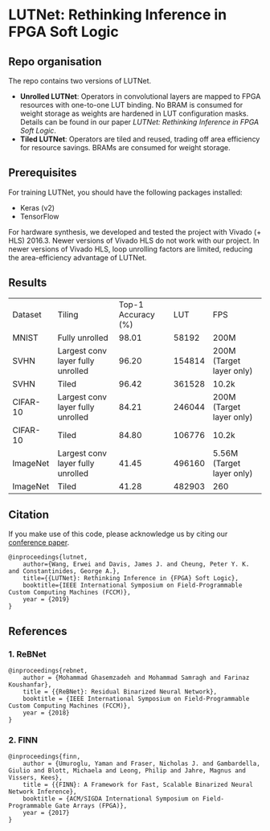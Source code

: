 # LUTNet: Rethinking Inference in FPGA Soft Logic

## Repo organisation

The repo contains two versions of LUTNet.

* __Unrolled LUTNet__: Operators in convolutional layers are mapped to FPGA resources with one-to-one LUT binding. No BRAM is consumed for weight storage as weights are hardened in LUT configuration masks. Details can be found in our paper _LUTNet: Rethinking Inference in FPGA Soft Logic_.
* __Tiled LUTNet__: Operators are tiled and reused, trading off area efficiency for resource savings. BRAMs are consumed for weight storage.

## Prerequisites

For training LUTNet, you should have the following packages installed:
* Keras (v2)
* TensorFlow

For hardware synthesis, we developed and tested the project with Vivado (+ HLS) 2016.3. 
Newer versions of Vivado HLS do not work with our project. 
In newer versions of Vivado HLS, loop unrolling factors are limited, reducing the area-efficiency advantage of LUTNet.

## Results

<table>
  <tr>
    <td>Dataset</td>
    <td>Tiling</td>
    <td>Top-1 Accuracy (%)</td>
    <td>LUT</td>
    <td>FPS</td>
  </tr>
  <tr>
    <td>MNIST</td>
    <td>Fully unrolled</td>
    <td>98.01</td>
    <td>58192</td>
    <td>200M</td>
  </tr>
  <tr>
    <td>SVHN</td>
    <td>Largest conv layer fully unrolled</td>
    <td>96.20</td>
    <td>154814</td>
    <td>200M (Target layer only)</td>
  </tr>
  <tr>
    <td>SVHN</td>
    <td>Tiled</td>
    <td>96.42</td>
    <td>361528</td>
    <td>10.2k</td>
  </tr>
  <tr>
    <td>CIFAR-10</td>
    <td>Largest conv layer fully unrolled</td>
    <td>84.21</td>
    <td>246044</td>
    <td>200M (Target layer only)</td>
  </tr>
  <tr>
    <td>CIFAR-10</td>
    <td>Tiled</td>
    <td>84.80</td>
    <td>106776</td>
    <td>10.2k</td>
  </tr>
  <tr>
    <td>ImageNet</td>
    <td>Largest conv layer fully unrolled</td>
    <td>41.45</td>
    <td>496160</td>
    <td>5.56M (Target layer only)</td>
  </tr>
  <tr>
    <td>ImageNet</td>
    <td>Tiled</td>
    <td>41.28</td>
    <td>482903</td>
    <td>260</td>
  </tr>
</table>

## Citation

If you make use of this code, please acknowledge us by citing our [conference paper](https://arxiv.org/abs/1904.00938).

    @inproceedings{lutnet,
		author={Wang, Erwei and Davis, James J. and Cheung, Peter Y. K. and Constantinides, George A.},
		title={{LUTNet}: Rethinking Inference in {FPGA} Soft Logic},
		booktitle={IEEE International Symposium on Field-Programmable Custom Computing Machines (FCCM)},
		year = {2019}
    }

## References

### 1. ReBNet

    @inproceedings{rebnet,
		author = {Mohammad Ghasemzadeh and Mohammad Samragh and Farinaz Koushanfar},
		title = {{ReBNet}: Residual Binarized Neural Network},
		booktitle = {IEEE International Symposium on Field-Programmable Custom Computing Machines (FCCM)},
		year = {2018}
    }

### 2. FINN

    @inproceedings{finn,
		author = {Umuroglu, Yaman and Fraser, Nicholas J. and Gambardella, Giulio and Blott, Michaela and Leong, Philip and Jahre, Magnus and Vissers, Kees},
		title = {{FINN}: A Framework for Fast, Scalable Binarized Neural Network Inference},
		booktitle = {ACM/SIGDA International Symposium on Field-Programmable Gate Arrays (FPGA)},
		year = {2017}
    }
